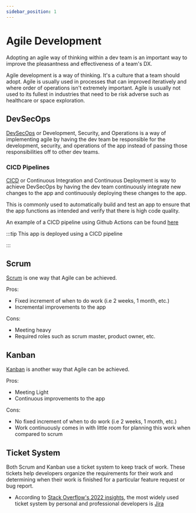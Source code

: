 ```yaml
---
sidebar_position: 1
---
```


# Agile Development

Adopting an agile way of thinking within a dev team is an important way to improve the pleasantness and effectiveness of a team's DX.

Agile development is a way of thinking.  It's a culture that a team should adopt.  Agile is usually used in processes that can improved iteratively and where order of operations isn't extremely important.  Agile is usually not used to its fullest in industries that need to be risk adverse such as healthcare or space exploration.

## DevSecOps

[DevSecOps](https://www.redhat.com/en/topics/devops/what-is-devsecops) or Development, Security, and Operations is a way of implementing agile by having the dev team be responsible for the development, security, and operations of the app instead of passing those responsibilities off to other dev teams.

### CICD Pipelines

[CICD](https://www.redhat.com/en/topics/devops/what-is-ci-cd) or Continuous Integration and Continuous Deployment is way to achieve DevSecOps by having the dev team continuously integrate new changes to the app and continuously deploying these changes to the app.

This is commonly used to automatically build and test an app to ensure that the app functions as intended and verify that there is high code quality.

An example of a CICD pipeline using Github Actions can be found [here](https://github.com/pogi7/dx-tips/actions)

:::tip This app is deployed using a CICD pipeline

:::


## Scrum
[Scrum](https://www.atlassian.com/agile/scrum) is one way that Agile can be achieved.

Pros: 
- Fixed increment of when to do work (i.e 2 weeks, 1 month, etc.)
- Incremental improvements to the app

Cons:
- Meeting heavy
- Required roles such as scrum master, product owner, etc.


## Kanban

[Kanban](https://www.atlassian.com/agile/kanban) is another way that Agile can be achieved.

Pros: 
- Meeting Light
- Continuous improvements to the app

Cons:
- No fixed increment of when to do work (i.e 2 weeks, 1 month, etc.)
- Work continuously comes in with little room for planning this work when compared to scrum

## Ticket System
Both Scrum and Kanban use a ticket system to keep track of work.  These tickets help developers organize the requirements for their work and determining when their work is finished for a particular feature request or bug report.

- According to [Stack Overflow's 2022 insights](https://survey.stackoverflow.co/2022#section-most-popular-technologies-asynchronous-tools), the most widely used ticket system by personal and professional developers is [Jira](https://www.atlassian.com/software/jira)
